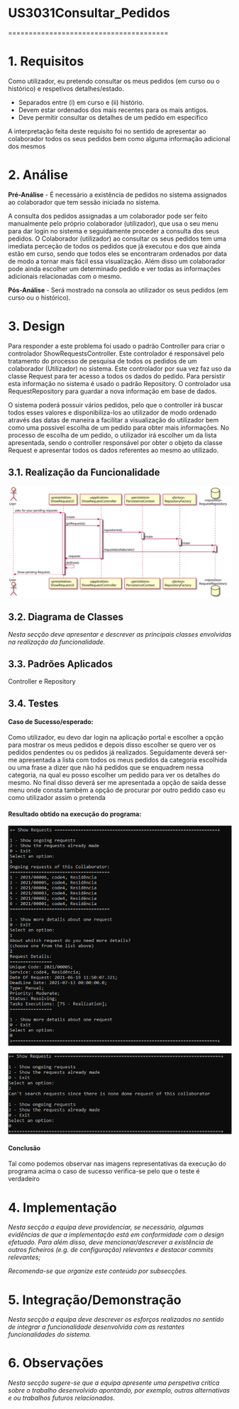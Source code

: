 # US3031Consultar_Pedidos
=======================================


# 1. Requisitos

Como utilizador, eu pretendo consultar os meus pedidos (em curso ou o histórico) e respetivos detalhes/estado.

- Separados entre (i) em curso e (ii) histório.
- Devem estar ordenados dos mais recentes para os mais antigos.
- Deve permitir consultar os detalhes de um pedido em especifico

A interpretação feita deste requisito foi no sentido de apresentar ao colaborador todos os seus pedidos bem como alguma informação adicional dos mesmos

# 2. Análise

**Pré-Análise** - É necessário a existência de pedidos no sistema assignados ao colaborador que tem sessão iniciada no sistema.

A consulta dos pedidos assignadas a um colaborador pode ser feito manualmente pelo próprio colaborador (utilizador), que usa o seu menu para dar login no sistema e seguidamente proceder a consulta dos seus pedidos. O Colaborador (utilizador) ao consultar os seus pedidos tem uma imediata perceção de todos os pedidos que já executou e dos que ainda estão em curso, sendo que todos eles se encontraram ordenados por data de modo a tornar mais fácil essa visualização. Além disso um colaborador pode ainda escolher um determinado pedido e ver todas as informações adicionais relacionadas com o mesmo.

**Pós-Análise** - Será mostrado na consola ao utilizador os seus pedidos (em curso ou o histórico).

# 3. Design

Para responder a este problema foi usado o padrão Controller para criar o controlador ShowRequestsController. Este controlador é responsável pelo tratamento do processo de pesquisa de todos os pedidos de um colaborador (Utilizador) no sistema. Este controlador por sua vez faz uso da classe Request para ter acesso a todos os dados do pedido. Para persistir esta informação no sistema é usado o padrão Repository. O controlador usa RequestRepository para guardar a nova informação em base de dados.

O sistema poderá possuir vários pedidos, pelo que o controller irá buscar todos esses valores e disponibiliza-los ao utilizador de modo ordenado através das datas de maneira a facilitar a visualização do utilizador bem como uma possivel escolha de um pedido para obter mais informações. No processo de escolha de um pedido, o utilizador irá escolher um da lista apresentada, sendo o controller responsável por obter o objeto da classe Request e apresentar todos os dados referentes ao mesmo ao utilizado.

## 3.1. Realização da Funcionalidade

![UC40 SD](UC40_SD.svg)

## 3.2. Diagrama de Classes

*Nesta secção deve apresentar e descrever as principais classes envolvidas na realização da funcionalidade.*

## 3.3. Padrões Aplicados

Controller e Repository

## 3.4. Testes

#### Caso de Sucesso/esperado:
Como utilizador, eu devo dar login na aplicação portal e escolher a opção para mostrar os meus pedidos e depois disso escolher se quero ver os pedidos pendentes ou os pedidos já realizados. Seguidamente deverá ser-me apresentada a lista com todos os meus pedidos da categoria escolhida ou uma frase a dizer que não há pedidos que se enquadrem nessa categoria, na qual eu posso escolher um pedido para ver os detalhes do mesmo. No final disso deverá ser me apresentada a opção de saída desse menu onde consta também a opção de procurar por outro pedido caso eu como utilizador assim o pretenda

#### Resultado obtido na execução do programa:

![Teste1.PNG](Teste1.png)

![Teste1.PNG](Teste2.png)

#### Conclusão
Tal como podemos observar nas imagens representativas da execução do programa acima o caso de sucesso verifica-se pelo que o teste é verdadeiro



# 4. Implementação

*Nesta secção a equipa deve providenciar, se necessário, algumas evidências de que a implementação está em conformidade com o design efetuado. Para além disso, deve mencionar/descrever a existência de outros ficheiros (e.g. de configuração) relevantes e destacar commits relevantes;*

*Recomenda-se que organize este conteúdo por subsecções.*

# 5. Integração/Demonstração

*Nesta secção a equipa deve descrever os esforços realizados no sentido de integrar a funcionalidade desenvolvida com as restantes funcionalidades do sistema.*

# 6. Observações

*Nesta secção sugere-se que a equipa apresente uma perspetiva critica sobre o trabalho desenvolvido apontando, por exemplo, outras alternativas e ou trabalhos futuros relacionados.*
